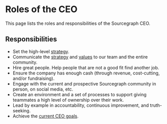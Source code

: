 # Roles of the CEO

This page lists the roles and responsibilities of the Sourcegraph CEO.

## Responsibilities

- Set the high-level [strategy](../../company/strategy.md).
- Communicate the [strategy](../../company/strategy.md) and [values](../../company/values.md) to our team and the entire community.
- Hire great people. Help people that are not a good fit find another job.
- Ensure the company has enough cash (through revenue, cost-cutting, and/or fundraising).
- Engage with the current and prospective Sourcegraph community in person, on social media, etc.
- Create an environment and a set of processes to support giving teammates a high level of ownership over their work.
- Lead by example in accountability, continuous improvement, and truth-seeking.
- Achieve the [current CEO goals](index.md#goals).
